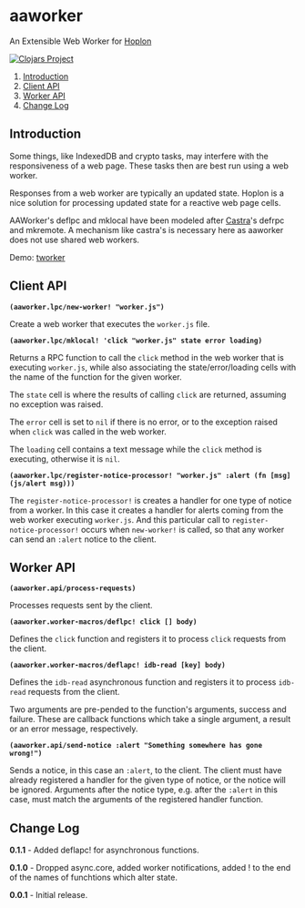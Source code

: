 # aaworker
An Extensible Web Worker for [Hoplon](https://github.com/hoplon/hoplon)

[![Clojars Project](https://img.shields.io/clojars/v/aatree/aaworker.svg)](https://clojars.org/aatree/aaworker)

1. [Introduction](#introduction)
1. [Client API](#client-api)
1. [Worker API](#worker-api)
1. [Change Log](#change-log)

## Introduction

Some things, like IndexedDB and crypto tasks, may interfere with the responsiveness
of a web page. These tasks then are best run using a web worker.

Responses from a web worker are typically an updated state.
Hoplon is a nice solution for processing updated state for a reactive web page cells.

AAWorker's deflpc and mklocal have been modeled after 
[Castra](https://github.com/hoplon/castra)'s defrpc and mkremote.
A mechanism like castra's is necessary here as aaworker does not use shared web workers.

Demo: [tworker](https://github.com/aatree/aademos/tree/master/tworker)

## Client API

**```(aaworker.lpc/new-worker! "worker.js")```**

Create a web worker that executes the ```worker.js``` file.

**```(aaworker.lpc/mklocal! 'click "worker.js" state error loading)```**

Returns a RPC function to call the ```click``` method in the web worker that is
executing ```worker.js```, while also associating the state/error/loading cells
with the name of the function for the given worker.

The ```state``` cell is where the results of calling ```click``` are returned,
assuming no exception was raised.

The ```error``` cell is set to ```nil``` if there is no error, or to the exception raised
when ```click``` was called in the web worker.

The ```loading``` cell contains a text message while the ```click``` method is executing,
otherwise it is ```nil```.

**```(aaworker.lpc/register-notice-processor! "worker.js" :alert (fn [msg] (js/alert msg)))```**

The ```register-notice-processor!``` is creates a handler for one type of notice from a worker.
In this case it creates a handler for alerts coming from the web worker executing ```worker.js```.
And this particular call to ```register-notice-processor!``` occurs when ```new-worker!``` is called,
so that any worker can send an ```:alert``` notice to the client.

## Worker API

**```(aaworker.api/process-requests)```**

Processes requests sent by the client.

**```(aaworker.worker-macros/deflpc! click [] body)```**

Defines the ```click``` function and registers it to process ```click```
requests from the client.

**```(aaworker.worker-macros/deflapc! idb-read [key] body)```**

Defines the ```idb-read``` asynchronous function and registers it
to process ```idb-read``` requests from the client.

Two arguments are pre-pended to the function's arguments, success and failure.
These are callback functions which take a single argument, a result or
an error message, respectively.

**```(aaworker.api/send-notice :alert "Something somewhere has gone wrong!")```**

Sends a notice, in this case an ```:alert```, to the client.
The client must have already registered a handler for the given type of notice,
or the notice will be ignored.
Arguments after the notice type, e.g. after the ```:alert``` in this case, must match
the arguments of the registered handler function.

## Change Log

**0.1.1** - Added deflapc! for asynchronous functions.

**0.1.0** - Dropped async.core, added worker notifications, 
added ! to the end of the names of funchtions which alter state.

**0.0.1** - Initial release.